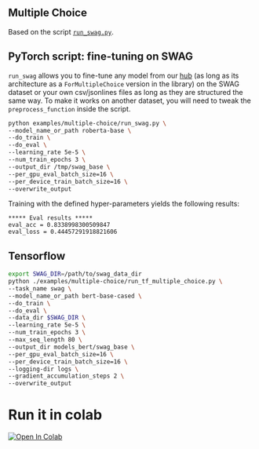 <!---
Copyright 2020 The HuggingFace Team. All rights reserved.

Licensed under the Apache License, Version 2.0 (the "License");
you may not use this file except in compliance with the License.
You may obtain a copy of the License at

    http://www.apache.org/licenses/LICENSE-2.0

Unless required by applicable law or agreed to in writing, software
distributed under the License is distributed on an "AS IS" BASIS,
WITHOUT WARRANTIES OR CONDITIONS OF ANY KIND, either express or implied.
See the License for the specific language governing permissions and
limitations under the License.
-->

## Multiple Choice

Based on the script [`run_swag.py`]().

## PyTorch script: fine-tuning on SWAG

`run_swag` allows you to fine-tune any model from our [hub](https://huggingface.co/models) (as long as its architecture as a `ForMultipleChoice` version in the library) on the SWAG dataset or your own csv/jsonlines files as long as they are structured the same way. To make it works on another dataset, you will need to tweak the `preprocess_function` inside the script.

```bash
python examples/multiple-choice/run_swag.py \
--model_name_or_path roberta-base \
--do_train \
--do_eval \
--learning_rate 5e-5 \
--num_train_epochs 3 \
--output_dir /tmp/swag_base \
--per_gpu_eval_batch_size=16 \
--per_device_train_batch_size=16 \
--overwrite_output
```
Training with the defined hyper-parameters yields the following results:
```
***** Eval results *****
eval_acc = 0.8338998300509847
eval_loss = 0.44457291918821606
```


## Tensorflow

```bash
export SWAG_DIR=/path/to/swag_data_dir
python ./examples/multiple-choice/run_tf_multiple_choice.py \
--task_name swag \
--model_name_or_path bert-base-cased \
--do_train \
--do_eval \
--data_dir $SWAG_DIR \
--learning_rate 5e-5 \
--num_train_epochs 3 \
--max_seq_length 80 \
--output_dir models_bert/swag_base \
--per_gpu_eval_batch_size=16 \
--per_device_train_batch_size=16 \
--logging-dir logs \
--gradient_accumulation_steps 2 \
--overwrite_output
```

# Run it in colab
[![Open In Colab](https://colab.research.google.com/assets/colab-badge.svg)](https://colab.research.google.com/github/ViktorAlm/notebooks/blob/master/MPC_GPU_Demo_for_TF_and_PT.ipynb)
